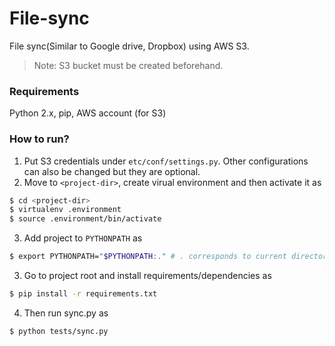 # File-sync
File sync(Similar to Google drive, Dropbox) using AWS S3.

> Note: S3 bucket must be created beforehand. 

### Requirements
Python 2.x, pip, AWS account (for S3)

### How to run?
1. Put S3 credentials under ```etc/conf/settings.py```. Other configurations can also be changed but they are optional.
2. Move to ```<project-dir>```, create virual environment and then activate it as


```sh
$ cd <project-dir>
$ virtualenv .environment
$ source .environment/bin/activate
```


3. Add project to ```PYTHONPATH``` as 

```sh 
$ export PYTHONPATH="$PYTHONPATH:." # . corresponds to current directory(project-dir)
```

3. Go to project root and install requirements/dependencies as 

```sh 
$ pip install -r requirements.txt
```

4. Then run sync.py as  

```sh
$ python tests/sync.py
```
